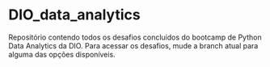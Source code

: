 # DIO_data_analytics
Repositório contendo todos os desafios concluídos do bootcamp de Python Data Analytics da DIO.
Para acessar os desafios, mude a branch atual para alguma das opções disponíveis.
